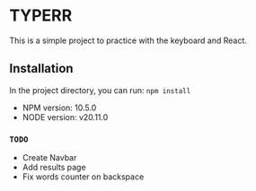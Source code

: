 # TYPERR

This is a simple project to practice with the keyboard and React.

## Installation

In the project directory, you can run: `npm install`
- NPM version: 10.5.0
- NODE version: v20.11.0

### `TODO`

- Create Navbar
- Add results page
- Fix words counter on backspace
